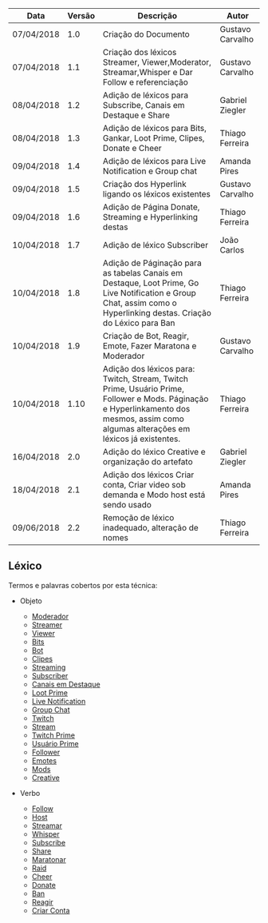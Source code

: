 |Data|Versão|Descrição|Autor|
|----|------|---------|-----|
|07/04/2018|1.0|Criação do Documento|Gustavo Carvalho|
|07/04/2018|1.1|Criação dos léxicos Streamer, Viewer,Moderator, Streamar,Whisper e Dar Follow e referenciação|Gustavo Carvalho|
|08/04/2018|1.2|Adição de léxicos para Subscribe, Canais em Destaque e Share|Gabriel Ziegler|
|08/04/2018|1.3|Adição de léxicos para Bits, Gankar, Loot Prime, Clipes, Donate e Cheer|Thiago Ferreira|
|09/04/2018|1.4|Adição de léxicos para Live Notification e Group chat|Amanda Pires|
|09/04/2018|1.5|Criação dos Hyperlink ligando os léxicos existentes|Gustavo Carvalho|
|09/04/2018|1.6|Adição de Página Donate, Streaming e Hyperlinking destas|Thiago Ferreira|
|10/04/2018|1.7|Adição de léxico Subscriber|João Carlos|
|10/04/2018|1.8|Adição de Páginação para as tabelas Canais em Destaque, Loot Prime, Go Live Notification e Group Chat, assim como o Hyperlinking destas. Criação do Léxico para Ban|Thiago Ferreira|
|10/04/2018|1.9|Criação de Bot, Reagir, Emote, Fazer Maratona e Moderador|Gustavo Carvalho|
|10/04/2018|1.10|Adição dos léxicos para: Twitch, Stream, Twitch Prime, Usuário Prime, Follower e Mods. Páginação e Hyperlinkamento dos mesmos, assim como algumas alterações em léxicos já existentes. |Thiago Ferreira|
|16/04/2018|2.0|Adição do léxico Creative e organização do artefato|Gabriel Ziegler|
|18/04/2018|2.1|Adição dos léxicos Criar conta, Criar video sob demanda e Modo host está sendo usado|Amanda Pires|
|09/06/2018|2.2|Remoção de léxico inadequado, alteração de nomes |Thiago Ferreira|
## Léxico
Termos e palavras cobertos por esta técnica:
* Objeto
  * [Moderador](Moderador)
  * [Streamer](Streamer)
  * [Viewer](Viewer)
  * [Bits](Bits)
  * [Bot](Bot)
  * [Clipes](Clipes)
  * [Streaming](Streaming)
  * [Subscriber](Subscriber)
  * [Canais em Destaque](Canais-em-Destaque)
  * [Loot Prime](Loot-Prime)
  * [Live Notification](Live_Notification)
  * [Group Chat](Group-Chat)
  * [Twitch](Twitch)
  * [Stream](Stream)
  * [Twitch Prime](Twitch-Prime)
  * [Usuário Prime](Usuário-Prime)
  * [Follower](Follower)
  * [Emotes](Emotes)
  * [Mods](Mods)
  * [Creative](Creative)

* Verbo
  * [Follow](Dar-Follow)
  * [Host](Host)
  * [Streamar](Streamar)
  * [Whisper](Whisper)
  * [Subscribe](Subscribe)
  * [Share](Share)
  * [Maratonar](Fazer-Maratona)
  * [Raid](Raid)
  * [Cheer](Cheer)
  * [Donate](Donate)
  * [Ban](Ban)
  * [Reagir](Reagir)
  * [Criar Conta](Criar-Conta)




